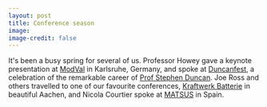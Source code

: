 ```yaml
---
layout: post
title: Conference season
image: 
image-credit: false
---
```

It's been a busy spring for several of us. Professor Howey gave a keynote presentation at [ModVal](https://events.hs-offenburg.de/event/471/) in Karlsruhe, Germany, and spoke at [Duncanfest](https://eng.ox.ac.uk/control/events/), a celebration of the remarkable career of [Prof Stephen Duncan](https://eng.ox.ac.uk/people/stephen-duncan/). Joe Ross and others travelled to one of our favourite conferences, [Kraftwerk Batterie](https://battery-power.eu/en/advanced-battery-power/) in beautiful Aachen, and Nicola Courtier spoke at [MATSUS](https://www.nanoge.org/MATSUSSpring25/home) in Spain.
